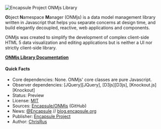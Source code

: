 ![Encapsule Project ONMjs Library](https://github.com/Encapsule/ONMjs/wiki/ivory_sphere_250x250.jpg)

**O**bject **N**amespace **M**anager (ONMjs) is a data model management library written in Javascript that helps you separate concerns at design time, and build elegantly decoupled, reactive, web applications and components.

ONMjs was created to simplify the development of complex client-side HTML 5 data visualization and editing applications but is neither a UI nor strictly client-side library.

**[ONMjs Library Documentation](https://github.com/Encapsule/ONMjs/wiki)**

#### Quick Facts

* Core dependencies: None. ONMjs' core classes are pure Javascript.
* Observer dependencies: [JQuery][JQuery], [D3js][D3js], [Knockout.js][Knockout]
* Status: Preview
* License: [MIT][license]
* Sources: [Encapsule/ONMjs][repository] (GitHub)
* News: [@Encapsule][EncapsuleTwitter] // [blog.encapsule.org][EncapsuleBlog]
* Publisher: [Encapsule Project][EncapsuleProject]
* Author: [ChrisRus][ChrisRus]


<!-- Encapsule Project Link Definitions -->
[EncapsuleProject]: http://www.encapsule.org "Encapsule Project Homepage"
[EncapsuleTwitter]: https://twitter.com/Encapsule "@Encapsule on Twitter"
[EncapsuleBlog]: http://blog.encapsule.org "Encapsule Project Blog"
[schemaApp]: http://schema.encapsule.org "Encapsule Project Schema App"
[ChrisRus]: http://blog.encapsule.org/author/chrisrus/ "Chris Russell"
[license]: http://opensource.org/licenses/MIT "The MIT License (MIT)"
[repository]: https://github.com/Encapsule/ONMjs "Encapsule/ONMjs Repo on GitHub"